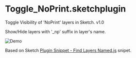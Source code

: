 # Toggle_NoPrint.sketchplugin
Toggle Visibility of 'NoPrint' layers in Sketch. v1.0

Show/Hide layers with '_np' suffix in layer's name.

<img src="https://github.com/sudilkovsky/Toggle-NoPrint-Visibility-Sketch-Plugin/blob/master/Demo/how-it-works.gif" alt="Demo" />


Based on Sketch <a href="https://gist.github.com/abynim/e2df3ea4dc9ede209cc0">Plugin Snippet - Find Layers Named.js</a> snipet.


